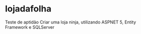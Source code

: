 # lojadafolha
Teste de aptidão Criar uma loja ninja, utilizando ASPNET 5, Entity Framework e SQLServer

